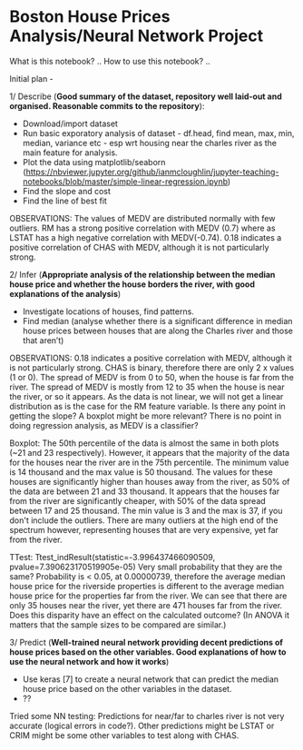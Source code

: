 # Boston House Prices Analysis/Neural Network Project

What is this notebook?
..
How to use this notebook?
..

Initial plan - 

1/ Describe (**Good summary of the dataset, repository well laid-out and organised. Reasonable commits to the repository**):
- Download/import dataset
- Run basic exporatory analysis of dataset - df.head, find mean, max, min, median, variance etc - esp wrt housing near the charles river as the main feature for analysis.
- Plot the data using matplotlib/seaborn (https://nbviewer.jupyter.org/github/ianmcloughlin/jupyter-teaching-notebooks/blob/master/simple-linear-regression.ipynb)
- Find the slope and cost
- Find the line of best fit

OBSERVATIONS:
The values of MEDV are distributed normally with few outliers.
RM has a strong positive correlation with MEDV (0.7) where as LSTAT has a high negative correlation with MEDV(-0.74).
0.18 indicates a positive correlation of CHAS with MEDV, although it is not particularly strong.



2/ Infer (**Appropriate analysis of the relationship between the median house price and whether the house borders the river, with good explanations of the analysis**)
- Investigate locations of houses, find patterns.
- Find median (analyse whether there is a significant difference in median house prices between houses that are along the Charles river and those that aren’t)

OBSERVATIONS:
0.18 indicates a positive correlation with MEDV, although it is not particularly strong.
CHAS is binary, therefore there are only 2 x values (1 or 0). The spread of MEDV is from 0 to 50, when the house is far from the river. The spread of MEDV is mostly from 12 to 35 when the house is near the river, or so it appears.
As the data is not linear, we will not get a linear distribution as is the case for the RM feature variable. Is there any point in getting the slope?
A boxplot might be more relevant? There is no point in doing regression analysis, as MEDV is a classifier?

Boxplot:
The 50th percentile of the data is almost the same in both plots (~21 and 23 respectively). However, it appears that the majority of the data for the houses near the river are in the 75th percentile. The minimum value is 14 thousand and the max value is 50 thousand. The values for these houses are significantly higher than houses away from the river, as 50% of the data are between 21 and 33 thousand. It appears that the houses far from the river are significantly cheaper, with 50% of the data spread between 17 and 25 thousand. The min value is 3 and the max is 37, if you don't include the outliers. There are many outliers at the high end of the spectrum however, representing houses that are very expensive, yet far from the river.

TTest:
Ttest_indResult(statistic=-3.996437466090509, pvalue=7.390623170519905e-05)
Very small probability that they are the same? Probability is < 0.05, at 0.00000739, therefore the average median house price for the riverside properties is different to the average median house price for the properties far from the river.
We can see that there are only 35 houses near the river, yet there are 471 houses far from the river. Does this disparity have an effect on the calculated outcome? (In ANOVA it matters that the sample sizes to be compared are similar.)




3/ Predict (**Well-trained neural network providing decent predictions of house prices based on the other variables. Good explanations of how to use the neural network and how it works**)
- Use keras [7] to create a neural network that can predict the median house price based on the other variables in the dataset.
- ??

Tried some NN testing:
Predictions for near/far to charles river is not very accurate (logical errors in code?).
Other predictions might be LSTAT or CRIM might be some other variables to test along with CHAS.


